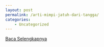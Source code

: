 ```yaml
---
layout: post
permalink: /arti-mimpi-jatuh-dari-tangga/
categories:
    - Uncategorized
---
```


[Baca Selengkapnya](/06)